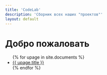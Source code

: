 ```yaml
---
title: 'CodeLab'
description: 'Сборник всех наших "проектов"'
layout: default
---
```


# Добро пожаловать


<ul>
{% for upage in site.documents %}
  <li><a href="{{ upage.url }}">{{ upage.title }}</a></li>
{% endfor %}
</ul>
